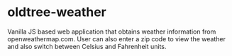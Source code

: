 # oldtree-weather
Vanilla JS based web application that obtains weather information from openweathermap.com. 
User can also enter a zip code to view the weather and also switch between Celsius and Fahrenheit units.

